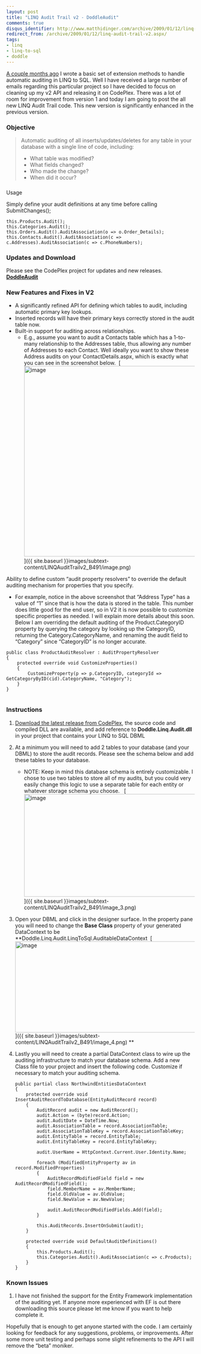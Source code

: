 ```yaml
---
layout: post
title: "LINQ Audit Trail v2 - DoddleAudit"
comments: true
disqus_identifier: http://www.matthidinger.com/archive/2009/01/12/linq-audit-trail-v2.aspx
redirect_from: /archive/2009/01/12/linq-audit-trail-v2.aspx/
tags: 
- linq
- linq-to-sql
- doddle
---
```

[A couple months ago](http://www.matthidinger.com/archive/2008/05/08/linq-to-sql-audit-trail.aspx) I wrote a basic set of extension methods to handle automatic auditing in LINQ to SQL. Well I have received a large number of emails regarding this particular project so I have decided to focus on cleaning up my v2 API and releasing it on CodePlex. There was a lot of room for improvement from version 1 and today I am going to post the all new LINQ Audit Trail code. This new version is significantly enhanced in the previous version.

### Objective

> Automatic auditing of all inserts/updates/deletes for any table in your database with a single line of code, including:
>
> -   What table was modified?
> -   What fields changed?
> -   Who made the change?
> -   When did it occur?

### 
Usage

Simply define your audit definitions at any time before calling SubmitChanges();

``` brush:
this.Products.Audit();
this.Categories.Audit();
this.Orders.Audit().AuditAssociation(o => o.Order_Details);
this.Contacts.Audit().AuditAssociation(c => c.Addresses).AuditAssociation(c => c.PhoneNumbers);
```

### Updates and Download

Please see the CodePlex project for updates and new releases. **[DoddleAudit](http://www.codeplex.com/DoddleAudit)**

### New Features and Fixes in V2

-   A significantly refined API for defining which tables to audit, including automatic primary key lookups.
-   Inserted records will have their primary keys correctly stored in the audit table now.
-   Built-in support for auditing across relationships.
    -   E.g., assume you want to audit a Contacts table which has a 1-to-many relationship to the Addresses table, thus allowing any number of Addresses to each Contact. Well ideally you want to show these Address audits on your ContactDetails.aspx, which is exactly what you can see in the screenshot below. 
        [<img src="{{ site.baseurl }}images/subtext-content/LINQAuditTrailv2_B491/image_thumb.png" title="image" alt="image" width="535" height="508" />]({{ site.baseurl }}images/subtext-content/LINQAuditTrailv2_B491/image.png)

Ability to define custom “audit property resolvers” to override the default auditing mechanism for properties that you specify.

-   For example, notice in the above screenshot that “Address Type” has a value of “1” since that is how the data is stored in the table. This number does little good for the end user, so in V2 it is now possible to customize specific properties as needed. I will explain more details about this soon. Below I am overriding the default auditing of the Product.CategoryID property by querying the category by looking up the CategoryID, returning the Category.CategoryName, and renaming the audit field to “Category” since “CategoryID” is no longer accurate.

``` brush:
public class ProductAuditResolver : AuditPropertyResolver
{
    protected override void CustomizeProperties()
    {
        CustomizeProperty(p => p.CategoryID, categoryId => GetCategoryByID(cid).CategoryName, "Category");
    }
}   
   
```

### 

### Instructions

1.  [Download the latest release from CodePlex](http://www.codeplex.com/doddleaudit), the source code and compiled DLL are available, and add reference to **Doddle.Linq.Audit.dll** in your project that contains your LINQ to SQL DBML
2.  At a minimum you will need to add 2 tables to your database (and your DBML) to store the audit records. Please see the schema below and add these tables to your database.
    -   NOTE: Keep in mind this database schema is entirely customizable. I chose to use two tables to store all of my audits, but you could very easily change this logic to use a separate table for each entity or whatever storage schema you choose.  
        [<img src="{{ site.baseurl }}images/subtext-content/LINQAuditTrailv2_B491/image_thumb_3.png" title="image" alt="image" width="709" height="274" />]({{ site.baseurl }}images/subtext-content/LINQAuditTrailv2_B491/image_3.png)

3.  Open your DBML and click in the designer surface. In the property pane you will need to change the **Base Class** property of your generated DataContext to be **Doddle.Linq.Audit.LinqToSql.AuditableDataContext 
    [<img src="{{ site.baseurl }}images/subtext-content/LINQAuditTrailv2_B491/image_thumb_4.png" title="image" alt="image" width="618" height="243" />]({{ site.baseurl }}images/subtext-content/LINQAuditTrailv2_B491/image_4.png)
    **
4.  Lastly you will need to create a partial DataContext class to wire up the auditing infrastructure to match your database schema. Add a new Class file to your project and insert the following code. Customize if necessary to match your auditing schema.
    [](http://11011.net/software/vspaste)[](http://11011.net/software/vspaste)

    ``` brush:
    public partial class NorthwindEntitiesDataContext
    {
        protected override void InsertAuditRecordToDatabase(EntityAuditRecord record)
        {
            AuditRecord audit = new AuditRecord();
            audit.Action = (byte)record.Action;
            audit.AuditDate = DateTime.Now;
            audit.AssociationTable = record.AssociationTable;
            audit.AssociationTableKey = record.AssociationTableKey;
            audit.EntityTable = record.EntityTable;
            audit.EntityTableKey = record.EntityTableKey;

            audit.UserName = HttpContext.Current.User.Identity.Name;

            foreach (ModifiedEntityProperty av in record.ModifiedProperties)
            {
                AuditRecordModifiedField field = new AuditRecordModifiedField();
                field.MemberName = av.MemberName;
                field.OldValue = av.OldValue;
                field.NewValue = av.NewValue;

                audit.AuditRecordModifiedFields.Add(field);
            }

            this.AuditRecords.InsertOnSubmit(audit);
        }

        protected override void DefaultAuditDefinitions()
        {
            this.Products.Audit();
            this.Categories.Audit().AuditAssociation(c => c.Products);
        }
    }
    ```

### Known Issues

1.  I have not finished the support for the Entity Framework implementation of the auditing yet. If anyone more experienced with EF is out there downloading this source please let me know if you want to help complete it.

Hopefully that is enough to get anyone started with the code. I am certainly looking for feedback for any suggestions, problems, or improvements. After some more unit testing and perhaps some slight refinements to the API I will remove the “beta” moniker.



